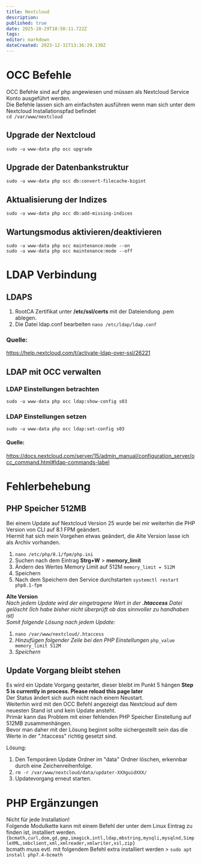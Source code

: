 ```yaml
---
title: Nextcloud
description: 
published: true
date: 2025-10-29T10:50:11.722Z
tags: 
editor: markdown
dateCreated: 2023-12-31T13:36:29.130Z
---
```


# OCC Befehle

OCC Befehle sind auf php angewiesen und müssen als Nextcloud Service Konto ausgeführt werden.  
Die Befehle lassen sich am einfachsten ausführen wenn man sich unter dem Nextcloud Installationspfad befindet  
`cd /var/www/nextcloud`

## Upgrade der Nextcloud

`sudo -u www-data php occ upgrade`

## Upgrade der Datenbankstruktur

`sudo -u www-data php occ db:convert-filecache-bigint`

## Aktualisierung der Indizes

`sudo -u www-data php occ db:add-missing-indices`

## Wartungsmodus aktivieren/deaktivieren

`sudo -u www-data php occ maintenance:mode --on`  
`sudo -u www-data php occ maintenance:mode --off`

# LDAP Verbindung

## LDAPS

1. RootCA Zertifikat unter **/etc/ssl/certs** mit der Dateiendung .pem ablegen.
2. Die Datei ldap.conf bearbeiten `nano /etc/ldap/ldap.conf`

### Quelle:

https://help.nextcloud.com/t/activate-ldap-over-ssl/26221

## LDAP mit OCC verwalten

### LDAP Einstellungen betrachten

`sudo -u www-data php occ ldap:show-config s03`

### LDAP Einstellungen setzen

`sudo -u www-data php occ ldap:set-config s03`

#### Quelle:

https://docs.nextcloud.com/server/15/admin_manual/configuration_server/occ_command.html#ldap-commands-label

# Fehlerbehebung

## PHP Speicher 512MB

Bei einem Update auf Nextcloud Version 25 wurde bei mir weiterhin die PHP Version von CLI auf 8.1 FPM geändert.  
Hiermit hat sich mein Vorgehen etwas geändert, die Alte Version lasse ich als Archiv vorhanden.

1. `nano /etc/php/8.1/fpm/php.ini`
2. Suchen nach dem Eintrag **Strg+W** &gt; **memory\_limit**
3. Ändern des Wertes Memory Limit auf 512M `memory_limit = 512M`
4. Speichern
5. Nach dem Speichern den Service durchstarten `systemctl restart php8.1-fpm`

**Alte Version**  
*Nach jedem Update wird der eingetragene Wert in der **.htaccess** Datei gelöscht (Ich habe bisher nicht überprüft ob das sinnvoller zu handhaben ist)*  
*Somit folgende Lösung nach jedem Update:*

1. `nano /var/www/nextcloud/.htaccess`
2. *Hinzufügen folgender Zeile bei den PHP Einstellungen* `php_value memory_limit 512M`
3. *Speichern*

## Update Vorgang bleibt stehen

Es wird ein Update Vorgang gestartet, dieser bleibt im Punkt 5 hängen **Step 5 is currently in process. Please reload this page later**  
Der Status ändert sich auch nicht nach einem Neustart.  
Weiterhin wird mit den OCC Befehl angezeigt das Nextcloud auf dem neuesten Stand ist und kein Update ansteht.  
Primär kann das Problem mit einer fehlenden PHP Speicher Einstellung auf 512MB zusammenhängen.  
Bevor man daher mit der Lösung beginnt sollte sichergestellt sein das die Werte in der ".htaccess" richtig gesetzt sind.  
  
Lösung:

1. Den Temporären Update Ordner im "data" Ordner löschen, erkennbar durch eine Zeichenreihenfolge.
2. `rm -r /var/www/nextcloud/data/updater-XXXguidXXX/`
3. Updatevorgang erneut starten.

# PHP Ergänzungen

Nicht für jede Installation!  
Folgende Modulkette kann mit einem Befehl der unter dem Linux Eintrag zu finden ist, installiert werden.  
`{bcmath,curl,dom,gd,gmp,imagick,intl,ldap,mbstring,mysqli,mysqlnd,SimpleXML,smbclient,xml,xmlreader,xmlwriter,xsl,zip}`  
bcmath muss evtl. mit folgendem Befehl extra installiert werden &gt; `sudo apt install php7.4-bcmath`